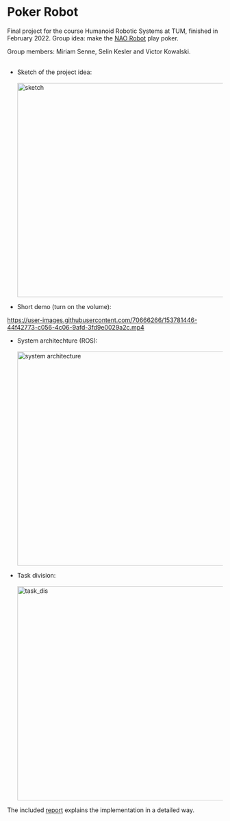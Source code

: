 # Poker Robot

Final project for the course Humanoid Robotic Systems at TUM, finished in February 2022. Group idea: make the [NAO Robot](https://www.softbankrobotics.com/emea/en/nao) play poker.

Group members: Miriam Senne, Selin Kesler and Victor Kowalski.<br><br>

- Sketch of the project idea:<br><br><img width="500" alt="sketch" src="https://user-images.githubusercontent.com/70666266/153781413-0aa919be-59a2-4f63-9fe8-97611f96b2b6.png">

- Short demo (turn on the volume):<br>

https://user-images.githubusercontent.com/70666266/153781446-44f42773-c056-4c06-9afd-3fd9e0029a2c.mp4

- System architechture (ROS):<br><br><img width="500" alt="system architecture" src="https://user-images.githubusercontent.com/70666266/153781448-45023bb5-da58-470a-8991-4ccf80f16621.png">

- Task division:<br><br><img width="500" alt="task_dis" src="https://user-images.githubusercontent.com/70666266/153781452-dfb5349d-c4c3-4d7e-a097-38d8b3a2aa8b.png"><br>

The included [report](report.pdf) explains the implementation in a detailed way.
